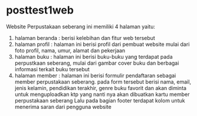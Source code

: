 # posttest1web
Website Perpustakaan seberang ini memiliki 4 halaman yaitu:
1. halaman beranda : berisi kelebihan dan fitur web tersebut
2. halaman profil : halaman ini berisi profil dari pembuat website mulai dari foto profil, nama, umur, alamat dan pekerjaan
3. halaman buku : halaman ini berisi buku-buku yang terdapat pada perpustkaan seberang, mulai dari gambar cover buku dan berbagai informasi terkait buku tersebut
4. halaman member : halaman ini berisi formulir pendaftaran sebagai member perpustakaan seberang. pada form tersebut berisi nama, email, jenis kelamin, pendidikan terakhir, genre buku favorit dan akan diminta untuk menguploadkan ktp yang nanti nya akan dibuatkan kartu member perpustakaan seberang
Lalu pada bagian footer terdapat kolom untuk menerima saran dari pengguna website
